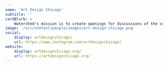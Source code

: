 ```yaml
---
name: 'Art Design Chicago'
subtitle: ''
cardBlurb: >
    Watershed's mission is to create openings for discussions of the current human predicaments: societal, environmental, economic, and racial. Defining both art and ecology beyond standard expectations, they present programs and exhibits that address our relations with each other and with the natural environment. Through biocultural experiences of place – “watersheds” – they seek emergent ecological knowledge.
image: '/src/content/people/images/art-design-chicago.png'
social:
    display: artdesignchicago/
    url: https://www.instagram.com/artdesignchicago/
website:
    display: artdesignchicago.org/
    url: https://artdesignchicago.org/
---
```

